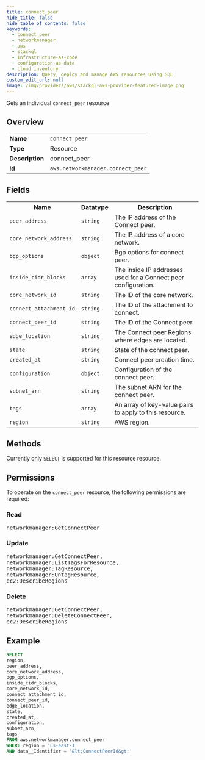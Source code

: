 ```yaml
---
title: connect_peer
hide_title: false
hide_table_of_contents: false
keywords:
  - connect_peer
  - networkmanager
  - aws
  - stackql
  - infrastructure-as-code
  - configuration-as-data
  - cloud inventory
description: Query, deploy and manage AWS resources using SQL
custom_edit_url: null
image: /img/providers/aws/stackql-aws-provider-featured-image.png
---
```

Gets an individual <code>connect_peer</code> resource

## Overview
<table><tbody>
<tr><td><b>Name</b></td><td><code>connect_peer</code></td></tr>
<tr><td><b>Type</b></td><td>Resource</td></tr>
<tr><td><b>Description</b></td><td>connect_peer</td></tr>
<tr><td><b>Id</b></td><td><code>aws.networkmanager.connect_peer</code></td></tr>
</tbody></table>

## Fields
<table><tbody>
<tr><th>Name</th><th>Datatype</th><th>Description</th></tr>
<tr><td><code>peer_address</code></td><td><code>string</code></td><td>The IP address of the Connect peer.</td></tr>
<tr><td><code>core_network_address</code></td><td><code>string</code></td><td>The IP address of a core network.</td></tr>
<tr><td><code>bgp_options</code></td><td><code>object</code></td><td>Bgp options for connect peer.</td></tr>
<tr><td><code>inside_cidr_blocks</code></td><td><code>array</code></td><td>The inside IP addresses used for a Connect peer configuration.</td></tr>
<tr><td><code>core_network_id</code></td><td><code>string</code></td><td>The ID of the core network.</td></tr>
<tr><td><code>connect_attachment_id</code></td><td><code>string</code></td><td>The ID of the attachment to connect.</td></tr>
<tr><td><code>connect_peer_id</code></td><td><code>string</code></td><td>The ID of the Connect peer.</td></tr>
<tr><td><code>edge_location</code></td><td><code>string</code></td><td>The Connect peer Regions where edges are located.</td></tr>
<tr><td><code>state</code></td><td><code>string</code></td><td>State of the connect peer.</td></tr>
<tr><td><code>created_at</code></td><td><code>string</code></td><td>Connect peer creation time.</td></tr>
<tr><td><code>configuration</code></td><td><code>object</code></td><td>Configuration of the connect peer.</td></tr>
<tr><td><code>subnet_arn</code></td><td><code>string</code></td><td>The subnet ARN for the connect peer.</td></tr>
<tr><td><code>tags</code></td><td><code>array</code></td><td>An array of key-value pairs to apply to this resource.</td></tr>
<tr><td><code>region</code></td><td><code>string</code></td><td>AWS region.</td></tr>

</tbody></table>

## Methods
Currently only <code>SELECT</code> is supported for this resource resource.

## Permissions

To operate on the <code>connect_peer</code> resource, the following permissions are required:

### Read
<pre>
networkmanager:GetConnectPeer</pre>

### Update
<pre>
networkmanager:GetConnectPeer,
networkmanager:ListTagsForResource,
networkmanager:TagResource,
networkmanager:UntagResource,
ec2:DescribeRegions</pre>

### Delete
<pre>
networkmanager:GetConnectPeer,
networkmanager:DeleteConnectPeer,
ec2:DescribeRegions</pre>


## Example
```sql
SELECT
region,
peer_address,
core_network_address,
bgp_options,
inside_cidr_blocks,
core_network_id,
connect_attachment_id,
connect_peer_id,
edge_location,
state,
created_at,
configuration,
subnet_arn,
tags
FROM aws.networkmanager.connect_peer
WHERE region = 'us-east-1'
AND data__Identifier = '&lt;ConnectPeerId&gt;'
```
